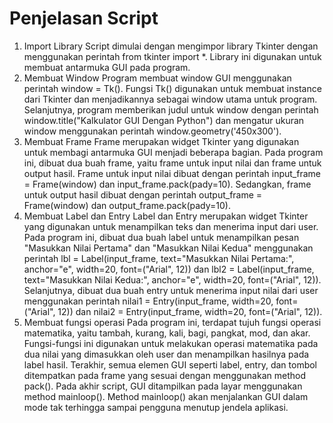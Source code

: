 # Penjelasan Script
1.	Import Library 
Script dimulai dengan mengimpor library Tkinter dengan menggunakan perintah from tkinter import *. Library ini digunakan untuk membuat antarmuka GUI pada program.
2.	Membuat Window 
Program membuat window GUI menggunakan perintah window = Tk(). Fungsi Tk() digunakan untuk membuat instance dari Tkinter dan menjadikannya sebagai window utama untuk program. Selanjutnya, program memberikan judul untuk window dengan perintah window.title("Kalkulator GUI Dengan Python") dan mengatur ukuran window menggunakan perintah window.geometry('450x300').
3.	Membuat Frame 
Frame merupakan widget Tkinter yang digunakan untuk membagi antarmuka GUI menjadi beberapa bagian. Pada program ini, dibuat dua buah frame, yaitu frame untuk input nilai dan frame untuk output hasil. Frame untuk input nilai dibuat dengan perintah input_frame = Frame(window) dan input_frame.pack(pady=10). Sedangkan, frame untuk output hasil dibuat dengan perintah output_frame = Frame(window) dan output_frame.pack(pady=10).
4.	Membuat Label dan Entry 
Label dan Entry merupakan widget Tkinter yang digunakan untuk menampilkan teks dan menerima input dari user. Pada program ini, dibuat dua buah label untuk menampilkan pesan "Masukkan Nilai Pertama" dan "Masukkan Nilai Kedua" menggunakan perintah lbl = Label(input_frame, text="Masukkan Nilai Pertama:", anchor="e", width=20, font=("Arial", 12)) dan lbl2 = Label(input_frame, text="Masukkan Nilai Kedua:", anchor="e", width=20, font=("Arial", 12)). Selanjutnya, dibuat dua buah entry untuk menerima input nilai dari user menggunakan perintah nilai1 = Entry(input_frame, width=20, font=("Arial", 12)) dan nilai2 = Entry(input_frame, width=20, font=("Arial", 12)).
5.	Membuat fungsi operasi 
Pada program ini, terdapat tujuh fungsi operasi matematika, yaitu tambah, kurang, kali, bagi, pangkat, mod, dan akar.  Fungsi-fungsi ini digunakan untuk melakukan operasi matematika pada dua nilai yang dimasukkan oleh user dan menampilkan hasilnya pada label hasil. Terakhir, semua elemen GUI seperti label, entry, dan tombol ditempatkan pada frame yang sesuai dengan menggunakan method pack(). Pada akhir script, GUI ditampilkan pada layar menggunakan method mainloop(). Method mainloop() akan menjalankan GUI dalam mode tak terhingga sampai pengguna menutup jendela aplikasi.
